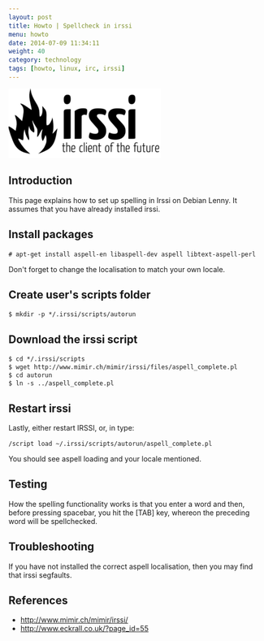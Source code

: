 ```yaml
---
layout: post
title: Howto | Spellcheck in irssi
menu: howto
date: 2014-07-09 11:34:11
weight: 40
category: technology
tags: [howto, linux, irc, irssi]
---
```


<img src="/assets/irssi.png" class="image-right" alt="IRSSI">

## Introduction

This page explains how to set up spelling in Irssi on Debian Lenny.  It assumes that you have already installed irssi.

## Install packages

    # apt-get install aspell-en libaspell-dev aspell libtext-aspell-perl

Don't forget to change the localisation to match your own locale.

<!--more-->

## Create user's scripts folder

    $ mkdir -p */.irssi/scripts/autorun

## Download the irssi script

    $ cd */.irssi/scripts
    $ wget http://www.mimir.ch/mimir/irssi/files/aspell_complete.pl
    $ cd autorun
    $ ln -s ../aspell_complete.pl

## Restart irssi

Lastly, either restart IRSSI, or, in type:

    /script load ~/.irssi/scripts/autorun/aspell_complete.pl

You should see aspell loading and your locale mentioned.

## Testing

How the spelling functionality works is that you enter a word and then, before pressing spacebar, you hit the [TAB] key, whereon the preceding word will be spellchecked.

## Troubleshooting

If you have not installed the correct aspell localisation, then you may find that irssi segfaults.

## References

   * http://www.mimir.ch/mimir/irssi/
   * http://www.eckrall.co.uk/?page_id=55
